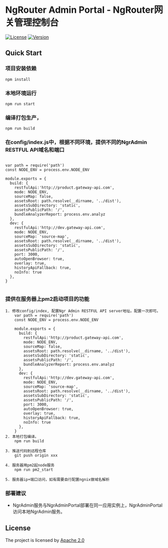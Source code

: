 # NgRouter Admin Portal - NgRouter网关管理控制台

[![License](https://img.shields.io/badge/License-Apache%202.0-blue.svg)](https://github.com/gogo-easy/ngrAdminPortal/blob/master/LICENSE) [![Version](https://img.shields.io/github/v/release/gogo-easy/ngrAdminPortal)](https://github.com/gogo-easy/ngrAdminPortal/releases)

## Quick Start

### 项目安装依赖
```
npm install
```

### 本地环境运行
```
npm run start
```

### 编译打包生产，
```
npm run build
```

### 在config/index.js中，根据不同环境，提供不同的NgrAdmin RESTFUL API域名和端口

```

var path = require('path')
const NODE_ENV = process.env.NODE_ENV

module.exports = {
  build: {
    restfulApi:'http://product.gateway-api.com',
    mode: NODE_ENV,
    sourceMap: false,
    assetsRoot: path.resolve(__dirname, '../dist'),
    assetsSubDirectory: 'static',
    assetsPublicPath: '/',
    bundleAnalyzerReport: process.env.analyz
  },
  dev: {
    restfulApi:'http://dev.gateway-api.com',
    mode: NODE_ENV,
    sourceMap: 'source-map',
    assetsRoot: path.resolve(__dirname, '../dist'),
    assetsSubDirectory: 'static',
    assetsPublicPath: '/',
    port: 3000,
    autoOpenBrowser: true,
    overlay: true,
    historyApiFallback: true,
    noInfo: true
  },
}


```

###  提供在服务器上pm2启动项目的功能

```
1. 修改config/index, 配置Ngr Admin RESTFUL API server地址。配置一次即可。
    var path = require('path')
    const NODE_ENV = process.env.NODE_ENV

    module.exports = {
      build: {
        restfulApi:'http://product.gateway-api.com',
        mode: NODE_ENV,
        sourceMap: false,
        assetsRoot: path.resolve(__dirname, '../dist'),
        assetsSubDirectory: 'static',
        assetsPublicPath: '/',
        bundleAnalyzerReport: process.env.analyz
      },
      dev: {
        restfulApi:'http://dev.gateway-api.com',
        mode: NODE_ENV,
        sourceMap: 'source-map',
        assetsRoot: path.resolve(__dirname, '../dist'),
        assetsSubDirectory: 'static',
        assetsPublicPath: '/',
        port: 3000,
        autoOpenBrowser: true,
        overlay: true,
        historyApiFallback: true,
        noInfo: true
      },
    }
2. 本地打包编译。
    npm run build
    
3. 推送代码到远程仓库
    git push origin xxx
    
4. 服务器用pm2起node服务
    npm run pm2_start
    
5. 服务器ip+端口访问，如有需要自行配置ngnix做域名解析

```

### 部署建议

-  NgrAdmin服务与NgrAdminPortal部署在同一应用实例上，NgrAdminPortal访问本地NgrAdmin服务。

## License

The project is licensed by [Apache 2.0](https://github.com/gogo-easy/ngrAdminPortal/blob/master/LICENSE)












